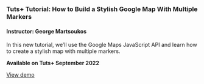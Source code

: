 ### Tuts+ Tutorial: How to Build a Stylish Google Map With Multiple Markers

#### Instructor: George Martsoukos

In this new tutorial, we’ll use the Google Maps JavaScript API and learn how to create a stylish map with multiple markers.

**Available on Tuts+ September 2022**

[View demo](https://tutsplus.github.io/stylish-google-map/)
